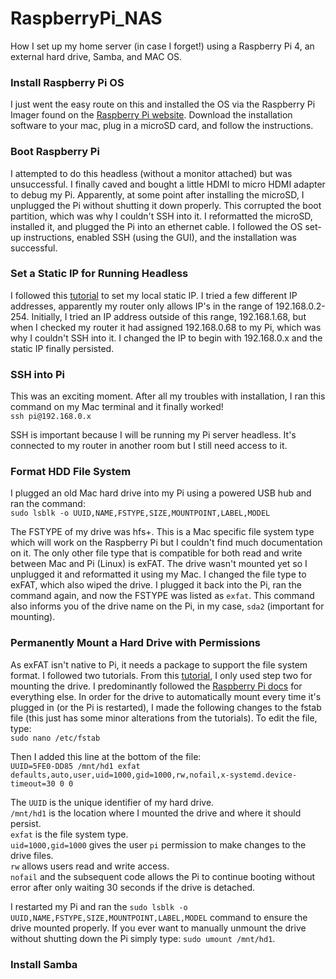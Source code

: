 # RaspberryPi_NAS
How I set up my home server (in case I forget!) using a Raspberry Pi 4, an external hard drive, Samba, and MAC OS.

### Install Raspberry Pi OS
I just went the easy route on this and installed the OS via the Raspberry Pi Imager found on the [Raspberry Pi website](https://www.raspberrypi.org/software/). Download the installation software to your mac, plug in a microSD card, and follow the instructions. 

### Boot Raspberry Pi
I attempted to do this headless (without a monitor attached) but was unsuccessful. I finally caved and bought a little HDMI to micro HDMI adapter to debug my Pi. Apparently, at some point after installing the microSD, I unplugged the Pi without shutting it down properly. This corrupted the boot partition, which was why I couldn't SSH into it. I reformatted the microSD, installed it, and plugged the Pi into an ethernet cable. I followed the OS set-up instructions, enabled SSH (using the GUI), and the installation was successful.

### Set a Static IP for Running Headless
I followed this [tutorial](https://pimylifeup.com/raspberry-pi-static-ip-address/) to set my local static IP. I tried a few different IP addresses, apparently my router only allows IP's in the range of 192.168.0.2-254. Initially, I tried an IP address outside of this range, 192.168.1.68, but when I checked my router it had assigned 192.168.0.68 to my Pi, which was why I couldn't SSH into it. I changed the IP to begin with 192.168.0.x and the static IP finally persisted.

### SSH into Pi
This was an exciting moment. After all my troubles with installation, I ran this command on my Mac terminal and it finally worked!    
`ssh pi@192.168.0.x`    

SSH is important because I will be running my Pi server headless. It's connected to my router in another room but I still need access to it.

### Format HDD File System
I plugged an old Mac hard drive into my Pi using a powered USB hub and ran the command:   
`sudo lsblk -o UUID,NAME,FSTYPE,SIZE,MOUNTPOINT,LABEL,MODEL`   
         
The FSTYPE of my drive was hfs+. This is a Mac specific file system type which will work on the Raspberry Pi but I couldn't find much documentation on it. The only other file type that is compatible for both read and write between Mac and Pi (Linux) is exFAT. The drive wasn't mounted yet so I unplugged it and reformatted it using my Mac. I changed the file type to exFAT, which also wiped the drive. I plugged it back into the Pi, ran the command again, and now the FSTYPE was listed as `exfat`. This command also informs you of the drive name on the Pi, in my case, `sda2` (important for mounting).   

### Permanently Mount a Hard Drive with Permissions
As exFAT isn't native to Pi, it needs a package to support the file system format. I followed two tutorials. From this [tutorial](https://pimylifeup.com/raspberry-pi-exfat/), I only used step two for mounting the drive. I predominantly followed the [Raspberry Pi docs](https://www.raspberrypi.org/documentation/configuration/external-storage.md) for everything else. In order for the drive to automatically mount every time it's plugged in (or the Pi is restarted), I made the following changes to the fstab file (this just has some minor alterations from the tutorials). To edit the file, type:     
`sudo nano /etc/fstab`   

Then I added this line at the bottom of the file:   
`UUID=5FE0-DD85 /mnt/hd1 exfat defaults,auto,user,uid=1000,gid=1000,rw,nofail,x-systemd.device-timeout=30 0 0`  

The `UUID` is the unique identifier of my hard drive.  
`/mnt/hd1` is the location where I mounted the drive and where it should persist.         
`exfat` is the file system type.   
`uid=1000,gid=1000` gives the user `pi` permission to make changes to the drive files.   
`rw` allows users read and write access.   
`nofail` and the subsequent code allows the Pi to continue booting without error after only waiting 30 seconds if the drive is detached.   

I restarted my Pi and ran the `sudo lsblk -o UUID,NAME,FSTYPE,SIZE,MOUNTPOINT,LABEL,MODEL` command to ensure the drive mounted properly. If you ever want to manually unmount the drive without shutting down the Pi simply type: `sudo umount /mnt/hd1`.

### Install Samba
